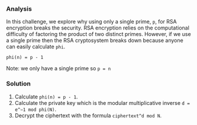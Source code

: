 ### Analysis
In this challenge, we explore why using only a single prime, `p`, for RSA encryption breaks the security. RSA encryption relies on the computational difficulty of factoring the product of two distinct primes. However, if we use a single prime then the RSA cryptosystem breaks down because anyone can easily calculate `phi`. 

`phi(n) = p - 1`

Note: we only have a single prime so `p = n`

### Solution
1. Calculate `phi(n) = p - 1`.
2. Calculate the private key which is the modular multiplicative inverse `d = e^−1 mod phi(N)`.
3. Decrypt the ciphertext with the formula `ciphertext^d mod N`.
